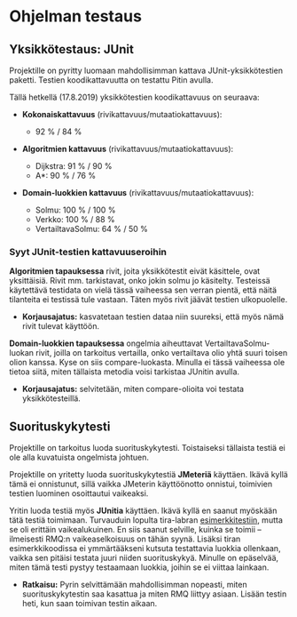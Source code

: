 # Ohjelman testaus

## Yksikkötestaus: JUnit

Projektille on pyritty luomaan mahdollisimman kattava JUnit-yksikkötestien paketti. Testien koodikattavuutta on testattu Pitin avulla.

Tällä hetkellä (17.8.2019) yksikkötestien koodikattavuus on seuraava:

* **Kokonaiskattavuus** (rivikattavuus/mutaatiokattavuus):
	- 92 % / 84 %

* **Algoritmien kattavuus** (rivikattavuus/mutaatiokattavuus):
	- Dijkstra: 91 % / 90 %
	- A*: 90 % / 76 %

* **Domain-luokkien kattavuus** (rivikattavuus/mutaatiokattavuus):
	- Solmu: 100 % / 100 %
	- Verkko: 100 % / 88 %
	- VertailtavaSolmu: 64 % / 50 %

### Syyt JUnit-testien kattavuuseroihin

**Algoritmien tapauksessa** rivit, joita yksikkötestit eivät käsittele, ovat yksittäisiä. Rivit mm. tarkistavat, onko jokin solmu jo käsitelty. Testeissä käytettävä testidata on vielä tässä vaiheessa sen verran pientä, että näitä tilanteita ei testissä tule vastaan. Täten myös rivit jäävät testien ulkopuolelle.
* __Korjausajatus:__ kasvatetaan testien dataa niin suureksi, että myös nämä rivit tulevat käyttöön.

**Domain-luokkien tapauksessa** ongelmia aiheuttavat VertailtavaSolmu-luokan rivit, joilla on tarkoitus vertailla, onko vertailtava olio yhtä suuri toisen olion kanssa. Kyse on siis compare-luokasta. Minulla ei tässä vaiheessa ole tietoa siitä, miten tällaista metodia voisi tarkistaa JUnitin avulla.
* __Korjausajatus:__ selvitetään, miten compare-olioita voi testata yksikkötesteillä.


## Suorituskykytesti

Projektille on tarkoitus luoda suorituskykytesti. Toistaiseksi tällaista testiä ei ole alla kuvatuista ongelmista johtuen.

Projektille on yritetty luoda suorituskykytestiä **JMeteriä** käyttäen. Ikävä kyllä tämä ei onnistunut, sillä vaikka JMeterin käyttöönotto onnistui, toimivien testien luominen osoittautui vaikeaksi.

Yritin luoda testiä myös **JUnitia** käyttäen. Ikävä kyllä en saanut myöskään tätä testiä toimimaan. Turvauduin lopulta tira-labran [esimerkkitestiin](https://github.com/TiraLabra/Testing-and-rmq/tree/master/src/main/java/rmq/util), mutta se oli erittäin vaikealukuinen. En siis saanut selville, kuinka se toimii – ilmeisesti RMQ:n vaikeaselkoisuus on tähän syynä. Lisäksi tiran esimerkkikoodissa ei ymmärtääkseni kutsuta testattavia luokkia ollenkaan, vaikka sen pitäisi testata juuri niiden suorituskykyä. Minulle on epäselvää, miten tämä testi pystyy testaamaan luokkia, joihin se ei viittaa lainkaan.

* __Ratkaisu:__ Pyrin selvittämään mahdollisimman nopeasti, miten suorituskykytestin saa kasattua ja miten RMQ liittyy asiaan. Lisään testin heti, kun saan toimivan testin aikaan.